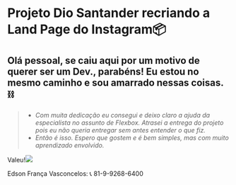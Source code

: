 # Projeto Dio Santander recriando a Land Page do Instagram:package:

## Olá pessoal, se caiu aqui por um motivo de querer ser um Dev., parabéns! Eu estou no mesmo caminho e sou amarrado nessas coisas.:chains:

> - *Com muita dedicação eu consegui e deixo claro a ajuda da especialista no assunto de Flexbox. Atrasei a entrega do projeto pois eu não queria entregar sem antes entender o que fiz.*
> - *Então é isso. Espero que gostem e é bem simples, mas com muito aprendizado envolvido.*



Valeu!![](C:\workspace-flexbox-dio-santander\imagens\logo-edson.png)

Edson França Vasconcelos: :telephone_receiver: 81-9-9268-6400





